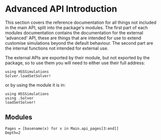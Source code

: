 # Advanced API Introduction

This section covers the reference documentation for all things not included in
the main API, split into the package's modules. The first part of each modules
documentation contains the documentation for the external 'advanced' API, these
are things that are intended for use to extend customise simulations beyond the
default behaviour. The second part are the internal functions not intended for
external use.

The external APIs are exported by their module, but not exported by the package,
so to use them you will need to either use their full address:

```@repl
using HSSSimulations
Solver.loadSetSolver!
```

or by using the module it is in:

```@repl
using HSSSimulations
using .Solver
loadSetSolver!
```

## Modules

```@contents
Pages = [basename(x) for x in Main.api_pages[3:end]]
Depth=2
```
